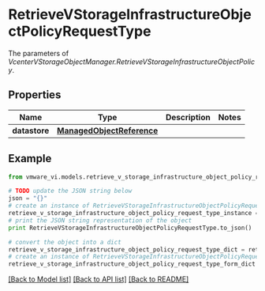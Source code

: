 # RetrieveVStorageInfrastructureObjectPolicyRequestType

The parameters of *VcenterVStorageObjectManager.RetrieveVStorageInfrastructureObjectPolicy*. 

## Properties
Name | Type | Description | Notes
------------ | ------------- | ------------- | -------------
**datastore** | [**ManagedObjectReference**](ManagedObjectReference.md) |  | 

## Example

```python
from vmware_vi.models.retrieve_v_storage_infrastructure_object_policy_request_type import RetrieveVStorageInfrastructureObjectPolicyRequestType

# TODO update the JSON string below
json = "{}"
# create an instance of RetrieveVStorageInfrastructureObjectPolicyRequestType from a JSON string
retrieve_v_storage_infrastructure_object_policy_request_type_instance = RetrieveVStorageInfrastructureObjectPolicyRequestType.from_json(json)
# print the JSON string representation of the object
print RetrieveVStorageInfrastructureObjectPolicyRequestType.to_json()

# convert the object into a dict
retrieve_v_storage_infrastructure_object_policy_request_type_dict = retrieve_v_storage_infrastructure_object_policy_request_type_instance.to_dict()
# create an instance of RetrieveVStorageInfrastructureObjectPolicyRequestType from a dict
retrieve_v_storage_infrastructure_object_policy_request_type_form_dict = retrieve_v_storage_infrastructure_object_policy_request_type.from_dict(retrieve_v_storage_infrastructure_object_policy_request_type_dict)
```
[[Back to Model list]](../README.md#documentation-for-models) [[Back to API list]](../README.md#documentation-for-api-endpoints) [[Back to README]](../README.md)



